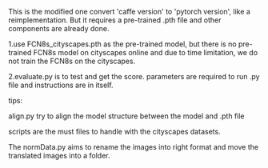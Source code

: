 This is the modified one convert 'caffe version' to 'pytorch version', like a reimplementation. But it requires a pre-trained .pth file and other components are already done.

1.use FCN8s_cityscapes.pth as the pre-trained model, but there is no pre-trained FCN8s model on cityscapes online and due to time limitation, we do not train the FCN8s on the cityscapes.

2.evaluate.py is to test and get the score. parameters are required to run .py file and instructions are in itself.

tips:


align.py try to align the model structure between the model and .pth file


scripts are the must files to handle with the cityscapes datasets.


The normData.py aims to rename the images into right format and move the translated images into a folder.
